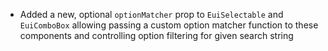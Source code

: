 - Added a new, optional `optionMatcher` prop to `EuiSelectable` and `EuiComboBox` allowing passing a custom option matcher function to these components and controlling option filtering for given search string
